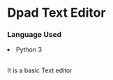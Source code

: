 <h1>Dpad Text Editor </h1>
<h3>Language Used </h3>
<li>Python 3 </li>
<br />
<p>It is a basic Text editor</p>
